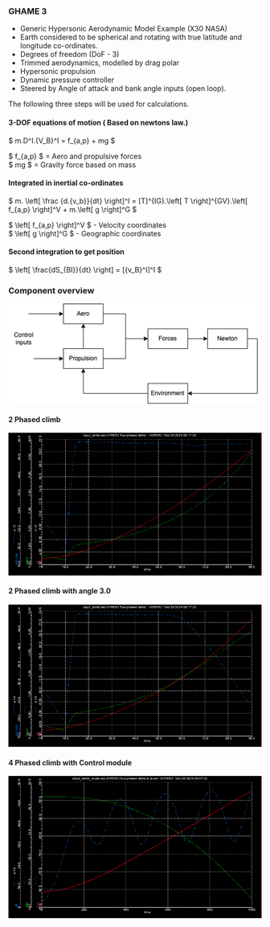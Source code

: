 ### GHAME 3

- Generic Hypersonic Aerodynamic Model Example (X30 NASA)
- Earth considered to be spherical and rotating with true latitude and longitude co-ordinates.
- Degrees of freedom (DoF - 3) 
- Trimmed aerodynamics, modelled by drag polar
- Hypersonic propulsion
- Dynamic pressure controller
- Steered  by Angle of attack and  bank angle inputs (open loop).

The following three steps will be used for calculations.

#### 3-DOF equations of motion ( Based on newtons law.)

$ m.D^I.{V_B}^I = f_{a,p} + mg $

$ f_{a,p} $ = Aero and propulsive forces \
$ mg $ = Gravity force based on mass

#### Integrated in inertial co-ordinates


$ m. \left[ \frac {d.{v_b}}{dt} \right]^I = [T]^{IG}.\left[  T \right]^{GV}.\left[ f_{a,p} \right]^V + m.\left[ g \right]^G  $

$ \left[ f_{a,p} \right]^V $  - Velocity coordinates \
$ \left[ g \right]^G $ - Geographic coordinates

#### Second integration to get position

$ \left[ \frac{dS_{BI}}{dt} \right] = [{v_B}^I]^I  $

### Component overview

![ModuleStructure](./ModulesGHAME3.drawio.png)

#### 2 Phased climb
![](./Exercise%207.1/2-phased-climb.png)

#### 2 Phased climb with angle 3.0
![](./Exercise%207.2/2-phased-climb-angle-3.0.png)

#### 4 Phased climb with Control module
![](./Exercise%207.3/4-phased-climb-cruise-control-module.png)